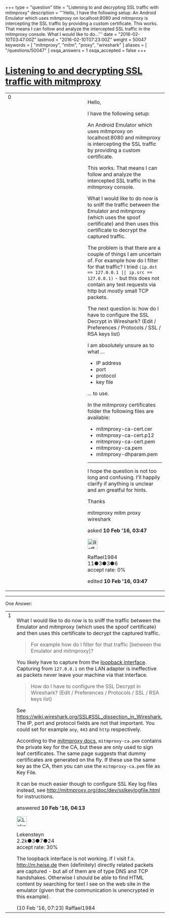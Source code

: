 +++
type = "question"
title = "Listening to and decrypting SSL traffic with mitmproxy"
description = '''Hello, I have the following setup: An Android Emulator which uses mitmproxy on localhost:8080 and mitmproxy is intercepting the SSL traffic by providing a custom certificate. This works. That means I can follow and analyze the intercepted SSL traffic in the mitmproxy console. What I would like to do...'''
date = "2016-02-10T03:47:00Z"
lastmod = "2016-02-10T07:23:00Z"
weight = 50047
keywords = [ "mitmproxy", "mitm", "proxy", "wireshark" ]
aliases = [ "/questions/50047" ]
osqa_answers = 1
osqa_accepted = false
+++

<div class="headNormal">

# [Listening to and decrypting SSL traffic with mitmproxy](/questions/50047/listening-to-and-decrypting-ssl-traffic-with-mitmproxy)

</div>

<div id="main-body">

<div id="askform">

<table id="question-table" style="width:100%;"><colgroup><col style="width: 50%" /><col style="width: 50%" /></colgroup><tbody><tr class="odd"><td style="width: 30px; vertical-align: top"><div class="vote-buttons"><span id="post-50047-upvote" class="ajax-command post-vote up" rel="nofollow" title="I like this post (click again to cancel)"> </span><div id="post-50047-score" class="post-score" title="current number of votes">0</div><span id="post-50047-downvote" class="ajax-command post-vote down" rel="nofollow" title="I dont like this post (click again to cancel)"> </span> <span id="favorite-mark" class="ajax-command favorite-mark" rel="nofollow" title="mark/unmark this question as favorite (click again to cancel)"> </span><div id="favorite-count" class="favorite-count"></div></div></td><td><div id="item-right"><div class="question-body"><p>Hello,</p><p>I have the following setup:</p><p>An Android Emulator which uses mitmproxy on localhost:8080 and mitmproxy is intercepting the SSL traffic by providing a custom certificate.</p><p>This works. That means I can follow and analyze the intercepted SSL traffic in the mitmproxy console.</p><p>What I would like to do now is to sniff the traffic between the Emulator and mitmproxy (which uses the spoof certificate) and then uses this certificate to decrypt the captured traffic.</p><p>The problem is that there are a couple of things I am uncertain of. For example how do I filter for that traffic? I tried <code>(ip.dst == 127.0.0.1 || ip.src == 127.0.0.1)</code> - but this does not contain any test requests via http but mostly small TCP packets.</p><p>The next question is: how do I have to configure the SSL Decrypt in Wireshark? (Edit / Preferences / Protocols / SSL / RSA keys list)</p><p>I am absolutely unsure as to what ...</p><ul><li>IP address</li><li>port</li><li>protocol</li><li>key file</li></ul><p>... to use.</p><p>In the mitmproxy certificates folder the following files are available:</p><ul><li>mitmproxy-ca-cert.cer</li><li>mitmproxy-ca-cert.p12</li><li>mitmproxy-ca-cert.pem</li><li>mitmproxy-ca.pem</li><li>mitmproxy-dhparam.pem</li></ul><hr /><p>I hope the question is not too long and confusing. I'll happily clarify if anything is unclear and am greatful for hints.</p><p>Thanks</p></div><div id="question-tags" class="tags-container tags"><span class="post-tag tag-link-mitmproxy" rel="tag" title="see questions tagged &#39;mitmproxy&#39;">mitmproxy</span> <span class="post-tag tag-link-mitm" rel="tag" title="see questions tagged &#39;mitm&#39;">mitm</span> <span class="post-tag tag-link-proxy" rel="tag" title="see questions tagged &#39;proxy&#39;">proxy</span> <span class="post-tag tag-link-wireshark" rel="tag" title="see questions tagged &#39;wireshark&#39;">wireshark</span></div><div id="question-controls" class="post-controls"></div><div class="post-update-info-container"><div class="post-update-info post-update-info-user"><p>asked <strong>10 Feb '16, 03:47</strong></p><img src="https://secure.gravatar.com/avatar/c44e61d34981ed01ab4bc25c3df52fc2?s=32&amp;d=identicon&amp;r=g" class="gravatar" width="32" height="32" alt="Raffael1984&#39;s gravatar image" /><p><span>Raffael1984</span><br />
<span class="score" title="11 reputation points">11</span><span title="3 badges"><span class="badge1">●</span><span class="badgecount">3</span></span><span title="3 badges"><span class="silver">●</span><span class="badgecount">3</span></span><span title="6 badges"><span class="bronze">●</span><span class="badgecount">6</span></span><br />
<span class="accept_rate" title="Rate of the user&#39;s accepted answers">accept rate:</span> <span title="Raffael1984 has no accepted answers">0%</span></p></div><div class="post-update-info post-update-info-edited"><p><span> edited <strong>10 Feb '16, 03:47</strong> </span></p></div></div><div id="comments-container-50047" class="comments-container"></div><div id="comment-tools-50047" class="comment-tools"></div><div class="clear"></div><div id="comment-50047-form-container" class="comment-form-container"></div><div class="clear"></div></div></td></tr></tbody></table>

------------------------------------------------------------------------

<div class="tabBar">

<span id="sort-top"></span>

<div class="headQuestions">

One Answer:

</div>

</div>

<span id="50049"></span>

<div id="answer-container-50049" class="answer">

<table style="width:100%;"><colgroup><col style="width: 50%" /><col style="width: 50%" /></colgroup><tbody><tr class="odd"><td style="width: 30px; vertical-align: top"><div class="vote-buttons"><span id="post-50049-upvote" class="ajax-command post-vote up" rel="nofollow" title="I like this post (click again to cancel)"> </span><div id="post-50049-score" class="post-score" title="current number of votes">1</div><span id="post-50049-downvote" class="ajax-command post-vote down" rel="nofollow" title="I dont like this post (click again to cancel)"> </span></div></td><td><div class="item-right"><div class="answer-body"><p>What I would like to do now is to sniff the traffic between the Emulator and mitmproxy (which uses the spoof certificate) and then uses this certificate to decrypt the captured traffic.</p><blockquote><p>For example how do I filter for that traffic [between the Emulator and mitmproxy]?</p></blockquote><p>You likely have to capture from the <a href="https://wiki.wireshark.org/CaptureSetup/Loopback">loopback interface</a>. Capturing from <code>127.0.0.1</code> on the LAN adapter is ineffective as packets never leave your machine via that interface.</p><blockquote><p>How do I have to configure the SSL Decrypt in Wireshark? (Edit / Preferences / Protocols / SSL / RSA keys list)</p></blockquote><p>See <a href="https://wiki.wireshark.org/SSL#SSL_dissection_in_Wireshark.">https://wiki.wireshark.org/SSL#SSL_dissection_in_Wireshark.</a> The IP, port and protocol fields are not that important. You could set for example <code>any</code>, <code>443</code> and <code>http</code> respectively.</p><p>According to the <a href="http://mitmproxy.org/doc/certinstall.html#docCertfiles">mitmproxy docs</a>, <code>mitmproxy-ca.pem</code> contains the private key for the CA, but these are only used to sign leaf certificates. The same page suggests that dummy certificates are generated on the fly. If these use the same key as the CA, then you can use the <code>mitmproxy-ca.pem</code> file as Key File.</p><p>It can be much easier though to configure SSL Key log files instead, see <a href="http://mitmproxy.org/doc/dev/sslkeylogfile.html">http://mitmproxy.org/doc/dev/sslkeylogfile.html</a> for instructions.</p></div><div class="answer-controls post-controls"></div><div class="post-update-info-container"><div class="post-update-info post-update-info-user"><p>answered <strong>10 Feb '16, 04:13</strong></p><img src="https://secure.gravatar.com/avatar/285b1f0f4caadc088a38c40aea22feba?s=32&amp;d=identicon&amp;r=g" class="gravatar" width="32" height="32" alt="Lekensteyn&#39;s gravatar image" /><p><span>Lekensteyn</span><br />
<span class="score" title="2213 reputation points"><span>2.2k</span></span><span title="3 badges"><span class="badge1">●</span><span class="badgecount">3</span></span><span title="7 badges"><span class="silver">●</span><span class="badgecount">7</span></span><span title="24 badges"><span class="bronze">●</span><span class="badgecount">24</span></span><br />
<span class="accept_rate" title="Rate of the user&#39;s accepted answers">accept rate:</span> <span title="Lekensteyn has 32 accepted answers">30%</span></p></div></div><div id="comments-container-50049" class="comments-container"><span id="50053"></span><div id="comment-50053" class="comment"><div id="post-50053-score" class="comment-score"></div><div class="comment-text"><p>The loopback interface is not working. If I visit f.x. <a href="http://m.heise.de">http://m.heise.de</a> then (definitely) directly related packets are captured - but all of them are of type DNS and TCP handshakes. Otherwise I should be able to find HTML content by searching for text I see on the web site in the emulator (given that the communication is unencrypted in this example).</p></div><div id="comment-50053-info" class="comment-info"><span class="comment-age">(10 Feb '16, 07:23)</span> <span class="comment-user userinfo">Raffael1984</span></div></div></div><div id="comment-tools-50049" class="comment-tools"></div><div class="clear"></div><div id="comment-50049-form-container" class="comment-form-container"></div><div class="clear"></div></div></td></tr></tbody></table>

</div>

<div class="paginator-container-left">

</div>

</hr>

</div>

</div>

